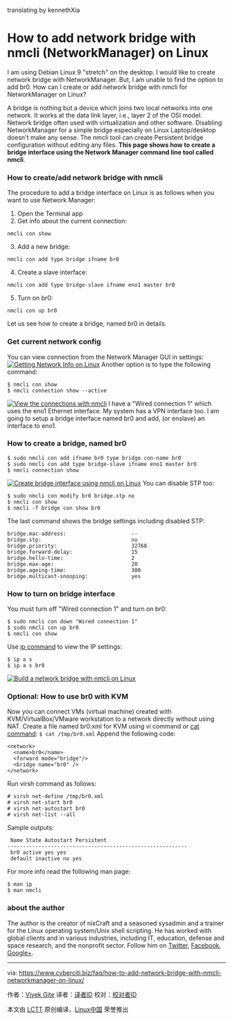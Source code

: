 translating by kennethXia

How to add network bridge with nmcli (NetworkManager) on Linux
======

I am using Debian Linux 9 "stretch" on the desktop. I would like to create network bridge with NetworkManager. But, I am unable to find the option to add br0. How can I create or add network bridge with nmcli for NetworkManager on Linux?

A bridge is nothing but a device which joins two local networks into one network. It works at the data link layer, i.e., layer 2 of the OSI model. Network bridge often used with virtualization and other software. Disabling NetworkManager for a simple bridge especially on Linux Laptop/desktop doesn't make any sense. The nmcli tool can create Persistent bridge configuration without editing any files. **This page shows how to create a bridge interface using the Network Manager command line tool called nmcli**.



### How to create/add network bridge with nmcli

The procedure to add a bridge interface on Linux is as follows when you want to use Network Manager:

1. Open the Terminal app
2. Get info about the current connection:
```
nmcli con show
```
3. Add a new bridge:
```
nmcli con add type bridge ifname br0
```
4. Create a slave interface:
```
nmcli con add type bridge-slave ifname eno1 master br0
```
5. Turn on br0:
```
nmcli con up br0
```

Let us see how to create a bridge, named br0 in details.

### Get current network config

You can view connection from the Network Manager GUI in settings:
[![Getting Network Info on Linux][1]][1]
Another option is to type the following command:
```
$ nmcli con show
$ nmcli connection show --active 
```
[![View the connections with nmcli][2]][2]
I have a "Wired connection 1" which uses the eno1 Ethernet interface. My system has a VPN interface too. I am going to setup a bridge interface named br0 and add, (or enslave) an interface to eno1.

### How to create a bridge, named br0

```
$ sudo nmcli con add ifname br0 type bridge con-name br0
$ sudo nmcli con add type bridge-slave ifname eno1 master br0
$ nmcli connection show
```
[![Create bridge interface using nmcli on Linux][3]][3]
You can disable STP too:
```
$ sudo nmcli con modify br0 bridge.stp no
$ nmcli con show
$ nmcli -f bridge con show br0
```
The last command shows the bridge settings including disabled STP:
```
bridge.mac-address:                     --
bridge.stp:                             no
bridge.priority:                        32768
bridge.forward-delay:                   15
bridge.hello-time:                      2
bridge.max-age:                         20
bridge.ageing-time:                     300
bridge.multicast-snooping:              yes
```


### How to turn on bridge interface

You must turn off "Wired connection 1" and turn on br0:
```
$ sudo nmcli con down "Wired connection 1"
$ sudo nmcli con up br0
$ nmcli con show
```
Use [ip command][4] to view the IP settings:
```
$ ip a s
$ ip a s br0
```
[![Build a network bridge with nmcli on Linux][5]][5]

### Optional: How to use br0 with KVM

Now you can connect VMs (virtual machine) created with KVM/VirtualBox/VMware workstation to a network directly without using NAT. Create a file named br0.xml for KVM using vi command or [cat command][6]:
`$ cat /tmp/br0.xml`
Append the following code:
```
<network>
  <name>br0</name>
  <forward mode="bridge"/>
  <bridge name="br0" />
</network>
```

Run virsh command as follows:
```
# virsh net-define /tmp/br0.xml
# virsh net-start br0
# virsh net-autostart br0
# virsh net-list --all
```
Sample outputs:
```
 Name State Autostart Persistent
----------------------------------------------------------
 br0 active yes yes
 default inactive no yes
```


For more info read the following man page:
```
$ man ip
$ man nmcli
```

### about the author

The author is the creator of nixCraft and a seasoned sysadmin and a trainer for the Linux operating system/Unix shell scripting. He has worked with global clients and in various industries, including IT, education, defense and space research, and the nonprofit sector. Follow him on [Twitter][7], [Facebook][8], [Google+][9].

--------------------------------------------------------------------------------

via: https://www.cyberciti.biz/faq/how-to-add-network-bridge-with-nmcli-networkmanager-on-linux/

作者：[Vivek Gite][a]
译者：[译者ID](https://github.com/译者ID)
校对：[校对者ID](https://github.com/校对者ID)

本文由 [LCTT](https://github.com/LCTT/TranslateProject) 原创编译，[Linux中国](https://linux.cn/) 荣誉推出

[a]:https://www.cyberciti.biz
[1]:https://www.cyberciti.biz/media/new/faq/2018/01/Getting-Network-Info-on-Linux.jpg
[2]:https://www.cyberciti.biz/media/new/faq/2018/01/View-the-connections-with-nmcli.jpg
[3]:https://www.cyberciti.biz/media/new/faq/2018/01/Create-bridge-interface-using-nmcli-on-Linux.jpg
[4]:https://www.cyberciti.biz/faq/linux-ip-command-examples-usage-syntax/ (See Linux/Unix ip command examples for more info)
[5]:https://www.cyberciti.biz/media/new/faq/2018/01/Build-a-network-bridge-with-nmcli-on-Linux.jpg
[6]:https://www.cyberciti.biz/faq/linux-unix-appleosx-bsd-cat-command-examples/ (See Linux/Unix cat command examples for more info)
[7]:https://twitter.com/nixcraft
[8]:https://facebook.com/nixcraft
[9]:https://plus.google.com/+CybercitiBiz
